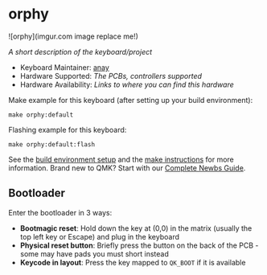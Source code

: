 # orphy

![orphy](imgur.com image replace me!)

*A short description of the keyboard/project*

* Keyboard Maintainer: [anay](https://github.com/anay)
* Hardware Supported: *The PCBs, controllers supported*
* Hardware Availability: *Links to where you can find this hardware*

Make example for this keyboard (after setting up your build environment):

    make orphy:default

Flashing example for this keyboard:

    make orphy:default:flash

See the [build environment setup](https://docs.qmk.fm/#/getting_started_build_tools) and the [make instructions](https://docs.qmk.fm/#/getting_started_make_guide) for more information. Brand new to QMK? Start with our [Complete Newbs Guide](https://docs.qmk.fm/#/newbs).

## Bootloader

Enter the bootloader in 3 ways:

* **Bootmagic reset**: Hold down the key at (0,0) in the matrix (usually the top left key or Escape) and plug in the keyboard
* **Physical reset button**: Briefly press the button on the back of the PCB - some may have pads you must short instead
* **Keycode in layout**: Press the key mapped to `QK_BOOT` if it is available
